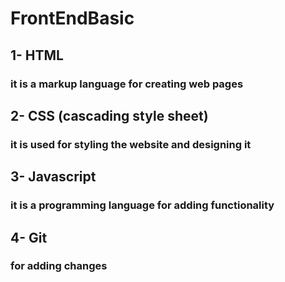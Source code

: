 # FrontEndBasic
## 1- HTML
### it is a markup language for creating web pages
## 2- CSS (cascading style sheet)
### it is used for styling the website and designing it
## 3- Javascript 
### it is a programming language for adding functionality
## 4- Git
### for adding changes